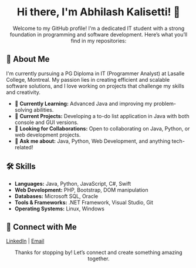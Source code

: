 <h1 align="center">Hi there, I'm Abhilash Kalisetti! 👋</h1>

<p align="center">
  Welcome to my GitHub profile! I'm a dedicated IT student with a strong foundation in programming and software development. Here’s what you’ll find in my repositories:
</p>

<h2>🚀 About Me</h2>

<p>
  I'm currently pursuing a PG Diploma in IT (Programmer Analyst) at Lasalle College, Montreal. My passion lies in creating efficient and scalable software solutions, and I love working on projects that challenge my skills and creativity.
</p>

<ul>
  <li>🌱 <strong>Currently Learning:</strong> Advanced Java and improving my problem-solving abilities.</li>
  <li>🔭 <strong>Current Projects:</strong> Developing a to-do list application in Java with both console and GUI versions.</li>
  <li>🤝 <strong>Looking for Collaborations:</strong> Open to collaborating on Java, Python, or web development projects.</li>
  <li>💬 <strong>Ask me about:</strong> Java, Python, Web Development, and anything tech-related!</li>
</ul>

<h2>🛠️ Skills</h2>

<ul>
  <li><strong>Languages:</strong> Java, Python, JavaScript, C#, Swift</li>
  <li><strong>Web Development:</strong> PHP, Bootstrap, DOM manipulation</li>
  <li><strong>Databases:</strong> Microsoft SQL, Oracle</li>
  <li><strong>Tools & Frameworks:</strong> .NET Framework, Visual Studio, Git</li>
  <li><strong>Operating Systems:</strong> Linux, Windows</li>
</ul>

<h2>🔗 Connect with Me</h2>

<p>
  <a href="https://www.linkedin.com/in/abhilash-kalisetti-35653326b">LinkedIn</a> |
  <a href="mailto:abhilashkalisetti@gmail.com">Email</a>
</p>

<p align="center">
  Thanks for stopping by! Let’s connect and create something amazing together.
</p>
